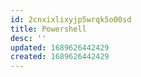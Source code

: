 ```yaml
---
id: 2cnxixlixyjp5wrqk5o00sd
title: Powershell
desc: ''
updated: 1689626442429
created: 1689626442429
---
```

